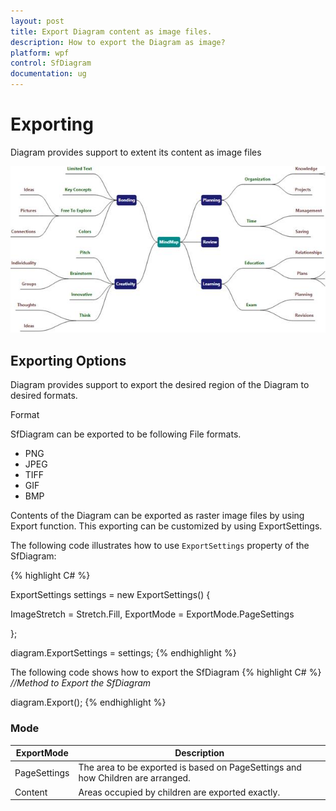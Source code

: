 ```yaml
---
layout: post
title: Export Diagram content as image files.
description: How to export the Diagram as image?
platform: wpf
control: SfDiagram
documentation: ug
---
```


# Exporting

Diagram provides support to extent its content as image files

![](Exporting_images/Exporting_img1.jpeg)

## Exporting Options

Diagram provides support to export the desired region of the Diagram to desired formats.

Format

SfDiagram can be exported to be following File formats.

* PNG
* JPEG
* TIFF
* GIF
* BMP

Contents of the Diagram can be exported as raster image files by using Export function. This exporting can be customized by using ExportSettings.

The following code illustrates how to use `ExportSettings` property of the SfDiagram:

{% highlight C# %}

ExportSettings settings = new ExportSettings()
{

  ImageStretch = Stretch.Fill,
  ExportMode = ExportMode.PageSettings

};

diagram.ExportSettings = settings;
{% endhighlight %}


The following code shows how to export the SfDiagram
{% highlight C# %}
_//Method to Export the SfDiagram_

diagram.Export();
{% endhighlight %}

### Mode

| ExportMode | Description |
|---|---|
| PageSettings | The area to be exported is based on PageSettings and how Children are arranged. |
| Content | Areas occupied by children are exported exactly. |


